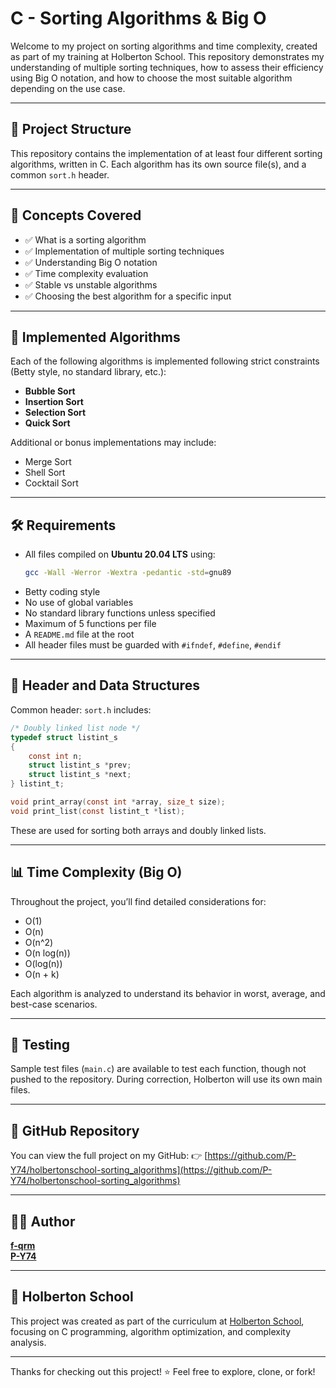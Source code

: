 # C - Sorting Algorithms & Big O

Welcome to my project on sorting algorithms and time complexity, created as part of my training at Holberton School. This repository demonstrates my understanding of multiple sorting techniques, how to assess their efficiency using Big O notation, and how to choose the most suitable algorithm depending on the use case.

---

## 📁 Project Structure

This repository contains the implementation of at least four different sorting algorithms, written in C. Each algorithm has its own source file(s), and a common `sort.h` header.

---

## 🚀 Concepts Covered

- ✅ What is a sorting algorithm
- ✅ Implementation of multiple sorting techniques
- ✅ Understanding Big O notation
- ✅ Time complexity evaluation
- ✅ Stable vs unstable algorithms
- ✅ Choosing the best algorithm for a specific input

---

## 🧠 Implemented Algorithms

Each of the following algorithms is implemented following strict constraints (Betty style, no standard library, etc.):

- **Bubble Sort**
- **Insertion Sort**
- **Selection Sort**
- **Quick Sort**

Additional or bonus implementations may include:
- Merge Sort
- Shell Sort
- Cocktail Sort

---

## 🛠 Requirements

- All files compiled on **Ubuntu 20.04 LTS** using:
  ```bash
  gcc -Wall -Werror -Wextra -pedantic -std=gnu89
  ```
- Betty coding style
- No use of global variables
- No standard library functions unless specified
- Maximum of 5 functions per file
- A `README.md` file at the root
- All header files must be guarded with `#ifndef`, `#define`, `#endif`

---

## 🧾 Header and Data Structures

Common header: `sort.h` includes:

```c
/* Doubly linked list node */
typedef struct listint_s
{
    const int n;
    struct listint_s *prev;
    struct listint_s *next;
} listint_t;

void print_array(const int *array, size_t size);
void print_list(const listint_t *list);
```

These are used for sorting both arrays and doubly linked lists.

---

## 📊 Time Complexity (Big O)

Throughout the project, you’ll find detailed considerations for:

- O(1)
- O(n)
- O(n^2)
- O(n log(n))
- O(log(n))
- O(n + k)

Each algorithm is analyzed to understand its behavior in worst, average, and best-case scenarios.

---

## 🧪 Testing

Sample test files (`main.c`) are available to test each function, though not pushed to the repository. During correction, Holberton will use its own main files.

---

## 🔗 GitHub Repository

You can view the full project on my GitHub:
👉 [https://github.com/P-Y74/holbertonschool-sorting_algorithms](https://github.com/P-Y74/holbertonschool-sorting_algorithms)

---

## 👨‍💻 Author

[**f-qrm**](https://github.com/f-qrm)  
[**P-Y74** ](https://github.com/P-Y74)  

---

## 🏫 Holberton School

This project was created as part of the curriculum at [Holberton School](https://www.holbertonschool.com/), focusing on C programming, algorithm optimization, and complexity analysis.

---

Thanks for checking out this project! ⭐ Feel free to explore, clone, or fork!

